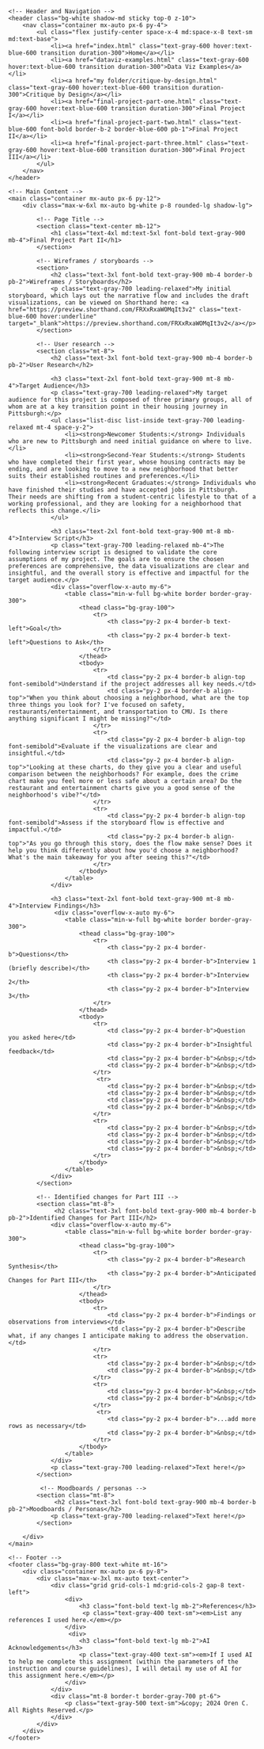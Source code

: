 <!DOCTYPE html>
<html lang="en">
<head>
    <meta charset="UTF-8">
    <meta name="viewport" content="width=device-width, initial-scale=1.0">
    <title>Final Project Part II - Oren's Portfolio</title>
    <script src="https://cdn.tailwindcss.com"></script>
    <link rel="preconnect" href="https://fonts.googleapis.com">
    <link rel="preconnect" href="https://fonts.gstatic.com" crossorigin>
    <link href="https://fonts.googleapis.com/css2?family=Inter:wght@400;700&display=swap" rel="stylesheet">
    <style>
        body {
            font-family: 'Inter', sans-serif;
        }
        blockquote {
            border-left: 4px solid #d1d5db;
            padding-left: 1rem;
            margin-left: 0;
            color: #4b5563;
            font-style: italic;
        }
    </style>
</head>
<body class="bg-gray-100 text-gray-800">

    <!-- Header and Navigation -->
    <header class="bg-white shadow-md sticky top-0 z-10">
        <nav class="container mx-auto px-6 py-4">
            <ul class="flex justify-center space-x-4 md:space-x-8 text-sm md:text-base">
                <li><a href="index.html" class="text-gray-600 hover:text-blue-600 transition duration-300">Home</a></li>
                <li><a href="dataviz-examples.html" class="text-gray-600 hover:text-blue-600 transition duration-300">Data Viz Examples</a></li>
                <li><a href="my folder/critique-by-design.html" class="text-gray-600 hover:text-blue-600 transition duration-300">Critique by Design</a></li>
                <li><a href="final-project-part-one.html" class="text-gray-600 hover:text-blue-600 transition duration-300">Final Project I</a></li>
                <li><a href="final-project-part-two.html" class="text-blue-600 font-bold border-b-2 border-blue-600 pb-1">Final Project II</a></li>
                <li><a href="final-project-part-three.html" class="text-gray-600 hover:text-blue-600 transition duration-300">Final Project III</a></li>
            </ul>
        </nav>
    </header>

    <!-- Main Content -->
    <main class="container mx-auto px-6 py-12">
        <div class="max-w-6xl mx-auto bg-white p-8 rounded-lg shadow-lg">

            <!-- Page Title -->
            <section class="text-center mb-12">
                <h1 class="text-4xl md:text-5xl font-bold text-gray-900 mb-4">Final Project Part II</h1>
            </section>
            
            <!-- Wireframes / storyboards -->
            <section>
                <h2 class="text-3xl font-bold text-gray-900 mb-4 border-b pb-2">Wireframes / Storyboards</h2>
                <p class="text-gray-700 leading-relaxed">My initial storyboard, which lays out the narrative flow and includes the draft visualizations, can be viewed on Shorthand here: <a href="https://preview.shorthand.com/FRXxRxaWOMqIt3v2" class="text-blue-600 hover:underline" target="_blank">https://preview.shorthand.com/FRXxRxaWOMqIt3v2</a></p>
            </section>

            <!-- User research -->
            <section class="mt-8">
                <h2 class="text-3xl font-bold text-gray-900 mb-4 border-b pb-2">User Research</h2>
                
                <h3 class="text-2xl font-bold text-gray-900 mt-8 mb-4">Target Audience</h3>
                <p class="text-gray-700 leading-relaxed">My target audience for this project is composed of three primary groups, all of whom are at a key transition point in their housing journey in Pittsburgh:</p>
                <ul class="list-disc list-inside text-gray-700 leading-relaxed mt-4 space-y-2">
                    <li><strong>Newcomer Students:</strong> Individuals who are new to Pittsburgh and need initial guidance on where to live.</li>
                    <li><strong>Second-Year Students:</strong> Students who have completed their first year, whose housing contracts may be ending, and are looking to move to a new neighborhood that better suits their established routines and preferences.</li>
                    <li><strong>Recent Graduates:</strong> Individuals who have finished their studies and have accepted jobs in Pittsburgh. Their needs are shifting from a student-centric lifestyle to that of a working professional, and they are looking for a neighborhood that reflects this change.</li>
                </ul>

                <h3 class="text-2xl font-bold text-gray-900 mt-8 mb-4">Interview Script</h3>
                <p class="text-gray-700 leading-relaxed mb-4">The following interview script is designed to validate the core assumptions of my project. The goals are to ensure the chosen preferences are comprehensive, the data visualizations are clear and insightful, and the overall story is effective and impactful for the target audience.</p>
                <div class="overflow-x-auto my-6">
                    <table class="min-w-full bg-white border border-gray-300">
                        <thead class="bg-gray-100">
                            <tr>
                                <th class="py-2 px-4 border-b text-left">Goal</th>
                                <th class="py-2 px-4 border-b text-left">Questions to Ask</th>
                            </tr>
                        </thead>
                        <tbody>
                            <tr>
                                <td class="py-2 px-4 border-b align-top font-semibold">Understand if the project addresses all key needs.</td>
                                <td class="py-2 px-4 border-b align-top">"When you think about choosing a neighborhood, what are the top three things you look for? I've focused on safety, restaurants/entertainment, and transportation to CMU. Is there anything significant I might be missing?"</td>
                            </tr>
                            <tr>
                                <td class="py-2 px-4 border-b align-top font-semibold">Evaluate if the visualizations are clear and insightful.</td>
                                <td class="py-2 px-4 border-b align-top">"Looking at these charts, do they give you a clear and useful comparison between the neighborhoods? For example, does the crime chart make you feel more or less safe about a certain area? Do the restaurant and entertainment charts give you a good sense of the neighborhood's vibe?"</td>
                            </tr>
                            <tr>
                                <td class="py-2 px-4 border-b align-top font-semibold">Assess if the storyboard flow is effective and impactful.</td>
                                <td class="py-2 px-4 border-b align-top">"As you go through this story, does the flow make sense? Does it help you think differently about how you'd choose a neighborhood? What's the main takeaway for you after seeing this?"</td>
                            </tr>
                        </tbody>
                    </table>
                </div>

                <h3 class="text-2xl font-bold text-gray-900 mt-8 mb-4">Interview Findings</h3>
                 <div class="overflow-x-auto my-6">
                    <table class="min-w-full bg-white border border-gray-300">
                        <thead class="bg-gray-100">
                            <tr>
                                <th class="py-2 px-4 border-b">Questions</th>
                                <th class="py-2 px-4 border-b">Interview 1 (briefly describe)</th>
                                <th class="py-2 px-4 border-b">Interview 2</th>
                                <th class="py-2 px-4 border-b">Interview 3</th>
                            </tr>
                        </thead>
                        <tbody>
                            <tr>
                                <td class="py-2 px-4 border-b">Question you asked here</td>
                                <td class="py-2 px-4 border-b">Insightful feedback</td>
                                <td class="py-2 px-4 border-b">&nbsp;</td>
                                <td class="py-2 px-4 border-b">&nbsp;</td>
                            </tr>
                             <tr>
                                <td class="py-2 px-4 border-b">&nbsp;</td>
                                <td class="py-2 px-4 border-b">&nbsp;</td>
                                <td class="py-2 px-4 border-b">&nbsp;</td>
                                <td class="py-2 px-4 border-b">&nbsp;</td>
                            </tr>
                            <tr>
                                <td class="py-2 px-4 border-b">&nbsp;</td>
                                <td class="py-2 px-4 border-b">&nbsp;</td>
                                <td class="py-2 px-4 border-b">&nbsp;</td>
                                <td class="py-2 px-4 border-b">&nbsp;</td>
                            </tr>
                        </tbody>
                    </table>
                </div>
            </section>

            <!-- Identified changes for Part III -->
            <section class="mt-8">
                 <h2 class="text-3xl font-bold text-gray-900 mb-4 border-b pb-2">Identified Changes for Part III</h2>
                <div class="overflow-x-auto my-6">
                    <table class="min-w-full bg-white border border-gray-300">
                        <thead class="bg-gray-100">
                            <tr>
                                <th class="py-2 px-4 border-b">Research Synthesis</th>
                                <th class="py-2 px-4 border-b">Anticipated Changes for Part III</th>
                            </tr>
                        </thead>
                        <tbody>
                            <tr>
                                <td class="py-2 px-4 border-b">Findings or observations from interviews</td>
                                <td class="py-2 px-4 border-b">Describe what, if any changes I anticipate making to address the observation.</td>
                            </tr>
                            <tr>
                                <td class="py-2 px-4 border-b">&nbsp;</td>
                                <td class="py-2 px-4 border-b">&nbsp;</td>
                            </tr>
                            <tr>
                                <td class="py-2 px-4 border-b">&nbsp;</td>
                                <td class="py-2 px-4 border-b">&nbsp;</td>
                            </tr>
                             <tr>
                                <td class="py-2 px-4 border-b">...add more rows as necessary</td>
                                <td class="py-2 px-4 border-b">&nbsp;</td>
                            </tr>
                        </tbody>
                    </table>
                </div>
                <p class="text-gray-700 leading-relaxed">Text here!</p>
            </section>

             <!-- Moodboards / personas -->
            <section class="mt-8">
                 <h2 class="text-3xl font-bold text-gray-900 mb-4 border-b pb-2">Moodboards / Personas</h2>
                <p class="text-gray-700 leading-relaxed">Text here!</p>
            </section>

        </div>
    </main>

    <!-- Footer -->
    <footer class="bg-gray-800 text-white mt-16">
        <div class="container mx-auto px-6 py-8">
            <div class="max-w-3xl mx-auto text-center">
                <div class="grid grid-cols-1 md:grid-cols-2 gap-8 text-left">
                    <div>
                        <h3 class="font-bold text-lg mb-2">References</h3>
                         <p class="text-gray-400 text-sm"><em>List any references I used here.</em></p>
                    </div>
                     <div>
                        <h3 class="font-bold text-lg mb-2">AI Acknowledgements</h3>
                        <p class="text-gray-400 text-sm"><em>If I used AI to help me complete this assignment (within the parameters of the instruction and course guidelines), I will detail my use of AI for this assignment here.</em></p>
                    </div>
                </div>
                <div class="mt-8 border-t border-gray-700 pt-6">
                    <p class="text-gray-500 text-sm">&copy; 2024 Oren C. All Rights Reserved.</p>
                </div>
            </div>
        </div>
    </footer>

</body>
</html>

